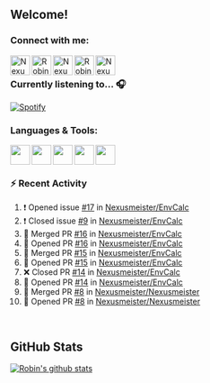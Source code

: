 
<!-- Allgemeine Notizen
	Die Icons sind unter diesen beiden Links zu finden:
	GitHub Repo: https://github.com/simple-icons/simple-icons
		> raw.githubusercontent ist erreichbar über Kontextmenü auf Bild und "Bild in neuem Tab öffnen"
	Simple Icons: https://cdn.jsdelivr.net/npm/simple-icons@3/icons/
 -->


## Welcome!

### Connect with me:
[<img align="left" alt="Nexusmeister | Twitter" width="35px" src="https://cdn.jsdelivr.net/npm/simple-icons@v3/icons/twitter.svg" />][twitter]
[<img align="left" alt="Robin Kaltenbach | Xing" width="35px" src="https://cdn.jsdelivr.net/npm/simple-icons@3.13.0/icons/xing.svg" />][xing]
[<img align="left" alt="Nexusmeister | Twitch" width="35px" src="https://simpleicons.org/icons/twitch.svg" />][twitch]
[<img align="left" alt="Robin Kaltenbach | Stack Overflow" width="35px" src="https://cdn.jsdelivr.net/npm/simple-icons@3.13.0/icons/stackoverflow.svg" />][stackOverflow]
[<img align="left" alt="Nexusmeister | Steam" width="35px" src="https://cdn.jsdelivr.net/npm/simple-icons@3.13.0/icons/steam.svg" />][steam]

<br />

### Currently listening to... 🎧

[![Spotify](https://spotify-now-playing.nexusmeister.vercel.app/api/spotify)](https://open.spotify.com/user/xkaltix?si=h_gYbj2sTlamJW9soY9fnQ)

### Languages & Tools:

<img width="35px" align="left" src="https://raw.githubusercontent.com/simple-icons/simple-icons/develop/icons/dot-net.svg" />
<img width="35px" align="left" src="https://raw.githubusercontent.com/simple-icons/simple-icons/develop/icons/csharp.svg" />
<img width="35px" align="left" src="https://raw.githubusercontent.com/simple-icons/simple-icons/develop/icons/visualstudio.svg" />
<img width="35px" align="left" src="https://raw.githubusercontent.com/simple-icons/simple-icons/develop/icons/microsoftsqlserver.svg" />
<img width="35px" align="left" src="https://github.com/simple-icons/simple-icons/blob/develop/icons/xamarin.svg" />

<br/>
<br/>

### :zap: Recent Activity
<!--START_SECTION:activity-->
1. ❗️ Opened issue [#17](https://github.com/Nexusmeister/EnvCalc/issues/17) in [Nexusmeister/EnvCalc](https://github.com/Nexusmeister/EnvCalc)
2. ❗️ Closed issue [#9](https://github.com/Nexusmeister/EnvCalc/issues/9) in [Nexusmeister/EnvCalc](https://github.com/Nexusmeister/EnvCalc)
3. 🎉 Merged PR [#16](https://github.com/Nexusmeister/EnvCalc/pull/16) in [Nexusmeister/EnvCalc](https://github.com/Nexusmeister/EnvCalc)
4. 💪 Opened PR [#16](https://github.com/Nexusmeister/EnvCalc/pull/16) in [Nexusmeister/EnvCalc](https://github.com/Nexusmeister/EnvCalc)
5. 🎉 Merged PR [#15](https://github.com/Nexusmeister/EnvCalc/pull/15) in [Nexusmeister/EnvCalc](https://github.com/Nexusmeister/EnvCalc)
6. 💪 Opened PR [#15](https://github.com/Nexusmeister/EnvCalc/pull/15) in [Nexusmeister/EnvCalc](https://github.com/Nexusmeister/EnvCalc)
7. ❌ Closed PR [#14](https://github.com/Nexusmeister/EnvCalc/pull/14) in [Nexusmeister/EnvCalc](https://github.com/Nexusmeister/EnvCalc)
8. 💪 Opened PR [#14](https://github.com/Nexusmeister/EnvCalc/pull/14) in [Nexusmeister/EnvCalc](https://github.com/Nexusmeister/EnvCalc)
9. 🎉 Merged PR [#8](https://github.com/Nexusmeister/Nexusmeister/pull/8) in [Nexusmeister/Nexusmeister](https://github.com/Nexusmeister/Nexusmeister)
10. 💪 Opened PR [#8](https://github.com/Nexusmeister/Nexusmeister/pull/8) in [Nexusmeister/Nexusmeister](https://github.com/Nexusmeister/Nexusmeister)
<!--END_SECTION:activity-->
 
 <br/>

## GitHub Stats
[![Robin's github stats](https://github-readme-stats.vercel.app/api?username=nexusmeister&count_private=true&show_icons=true&theme=dark)](https://github.com/anuraghazra/github-readme-stats)

[twitter]: https://twitter.com/nexxusmeister
[xing]: https://www.xing.com/profile/Robin_Kaltenbach3
[twitch]: https://www.twitch.tv/nexusmeister
[stackOverflow]: https://stackoverflow.com/users/10840553/robin-kaltenbach
[steam]: https://steamcommunity.com/id/nexusmeister
